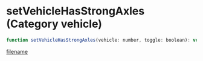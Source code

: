 # setVehicleHasStrongAxles (Category vehicle)

```js
function setVehicleHasStrongAxles(vehicle: number, toggle: boolean): void
```

[filename](setVehicleHasStrongAxles_m.md ':include')